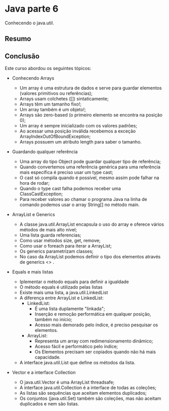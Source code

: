 # Java parte 6
Conhecendo o java.util.

## Resumo

## Conclusão
Este curso abordou os seguintes tópicos:

* Conhecendo Arrays
  * Um array é uma estrutura de dados e serve para guardar elementos (valores primitivos ou referências);
  * Arrays usam colchetes ([]) sintaticamente;
  * Arrays têm um tamanho fixo!;
  * Um array também é um objeto!;
  * Arrays são zero-based (o primeiro elemento se encontra na posição 0);
  * Um array é sempre inicializado com os valores padrões;
  * Ao acessar uma posição inválida recebemos a exceção ArrayIndexOutOfBoundException;
  * Arrays possuem um atributo length para saber o tamanho.
  
* Guardando qualquer referência
  * Uma array do tipo Object pode guardar qualquer tipo de referência;
  * Quando convertemos uma referência genérica para uma referência mais específica é preciso usar um type cast;
  * O cast só compila quando é possível, mesmo assim pode falhar na hora de rodar;
  * Quando o type cast falha podemos receber uma ClassCastException;
  * Para receber valores ao chamar o programa Java na linha de comando podemos usar o array String[] no método main.
  
* ArrayList e Generics
  * A classe java.util.ArrayList encapsula o uso do array e oferece vários métodos de mais alto nível;
  * Uma lista guarda referencias;
  * Como usar métodos size, get, remove;
  * Como usar o foreach para iterar a ArrayList;
  * Os generics parametrizam classes;
  * No caso da ArrayList podemos definir o tipo dos elementos através de generics <> .
  
* Equals e mais listas
  * Iplementar o método equals para definir a igualdade
  * O método equals é utilizado pelas listas
  * Existe mais uma lista, a java.util.LinkedList
  * A diferença entre ArrayList e LinkedList: 
     * LinkedList:
        * É uma lista duplamente "linkada";
        * Inserção e remoção performática em qualquer posição, também no início;
        * Acesso mais demorado pelo índice, é preciso pesquisar os elementos.
     * ArrayList:
       * Representa um array com redimensionamento dinâmico;
       * Acesso fácil e performático pelo índice;
       * Os Elementos precisam ser copiados quando não há mais capacidade.
  * A interface java.util.List que define os métodos da lista.
  
* Vector e a interface Collection
  * O java.util.Vector é uma ArrayList threadsafe;
  * A interface java.util.Collection é a interface de todas as coleções;
  * As listas são sequências que aceitam elementos duplicados;
  * Os conjuntos (java.util.Set) também são coleções, mas não aceitam duplicados e nem são listas.


  
